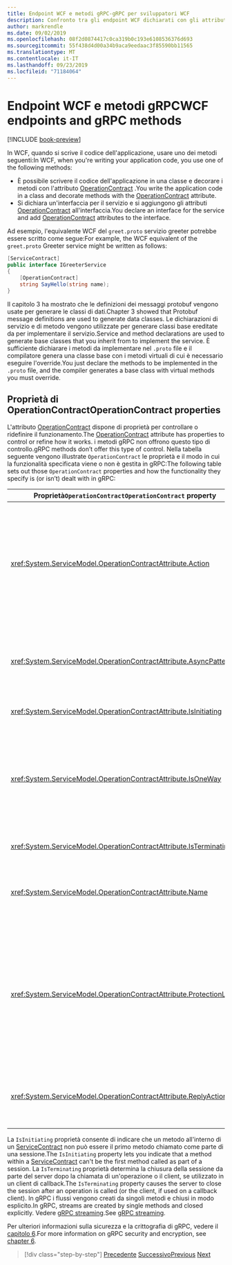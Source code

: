 ```yaml
---
title: Endpoint WCF e metodi gRPC-gRPC per sviluppatori WCF
description: Confronto tra gli endpoint WCF dichiarati con gli attributi ServiceContract e OperationContract e i metodi gRPC dichiarati in protobuf
author: markrendle
ms.date: 09/02/2019
ms.openlocfilehash: 08f2d0874417c0ca319b0c193e6108536376d693
ms.sourcegitcommit: 55f438d4d00a34b9aca9eedaac3f85590bb11565
ms.translationtype: MT
ms.contentlocale: it-IT
ms.lasthandoff: 09/23/2019
ms.locfileid: "71184064"
---
```

# <a name="wcf-endpoints-and-grpc-methods"></a><span data-ttu-id="abfc0-103">Endpoint WCF e metodi gRPC</span><span class="sxs-lookup"><span data-stu-id="abfc0-103">WCF endpoints and gRPC methods</span></span>

[!INCLUDE [book-preview](../../../includes/book-preview.md)]

<span data-ttu-id="abfc0-104">In WCF, quando si scrive il codice dell'applicazione, usare uno dei metodi seguenti:</span><span class="sxs-lookup"><span data-stu-id="abfc0-104">In WCF, when you're writing your application code, you use one of the following methods:</span></span>

- <span data-ttu-id="abfc0-105">È possibile scrivere il codice dell'applicazione in una classe e decorare i metodi con l'attributo [OperationContract](xref:System.ServiceModel.OperationContractAttribute) .</span><span class="sxs-lookup"><span data-stu-id="abfc0-105">You write the application code in a class and decorate methods with the [OperationContract](xref:System.ServiceModel.OperationContractAttribute) attribute.</span></span>
- <span data-ttu-id="abfc0-106">Si dichiara un'interfaccia per il servizio e si aggiungono gli attributi [OperationContract](xref:System.ServiceModel.OperationContractAttribute) all'interfaccia.</span><span class="sxs-lookup"><span data-stu-id="abfc0-106">You declare an interface for the service and add [OperationContract](xref:System.ServiceModel.OperationContractAttribute) attributes to the interface.</span></span>

<span data-ttu-id="abfc0-107">Ad esempio, l'equivalente WCF del `greet.proto` servizio greeter potrebbe essere scritto come segue:</span><span class="sxs-lookup"><span data-stu-id="abfc0-107">For example, the WCF equivalent of the `greet.proto` Greeter service might be written as follows:</span></span>

```csharp
[ServiceContract]
public interface IGreeterService
{
    [OperationContract]
    string SayHello(string name);
}
```

<span data-ttu-id="abfc0-108">Il capitolo 3 ha mostrato che le definizioni dei messaggi protobuf vengono usate per generare le classi di dati.</span><span class="sxs-lookup"><span data-stu-id="abfc0-108">Chapter 3 showed that Protobuf message definitions are used to generate data classes.</span></span> <span data-ttu-id="abfc0-109">Le dichiarazioni di servizio e di metodo vengono utilizzate per generare classi base ereditate da per implementare il servizio.</span><span class="sxs-lookup"><span data-stu-id="abfc0-109">Service and method declarations are used to generate base classes that you inherit from to implement the service.</span></span> <span data-ttu-id="abfc0-110">È sufficiente dichiarare i metodi da implementare nel `.proto` file e il compilatore genera una classe base con i metodi virtuali di cui è necessario eseguire l'override.</span><span class="sxs-lookup"><span data-stu-id="abfc0-110">You just declare the methods to be implemented in the `.proto` file, and the compiler generates a base class with virtual methods you must override.</span></span>

## <a name="operationcontract-properties"></a><span data-ttu-id="abfc0-111">Proprietà di OperationContract</span><span class="sxs-lookup"><span data-stu-id="abfc0-111">OperationContract properties</span></span>

<span data-ttu-id="abfc0-112">L'attributo [OperationContract](xref:System.ServiceModel.OperationContractAttribute) dispone di proprietà per controllare o ridefinire il funzionamento.</span><span class="sxs-lookup"><span data-stu-id="abfc0-112">The [OperationContract](xref:System.ServiceModel.OperationContractAttribute) attribute has properties to control or refine how it works.</span></span> <span data-ttu-id="abfc0-113">i metodi gRPC non offrono questo tipo di controllo.</span><span class="sxs-lookup"><span data-stu-id="abfc0-113">gRPC methods don’t offer this type of control.</span></span> <span data-ttu-id="abfc0-114">Nella tabella seguente vengono illustrate `OperationContract` le proprietà e il modo in cui la funzionalità specificata viene o non è gestita in gRPC:</span><span class="sxs-lookup"><span data-stu-id="abfc0-114">The following table sets out those `OperationContract` properties and how the functionality they specify is (or isn’t) dealt with in gRPC:</span></span>

| <span data-ttu-id="abfc0-115">Proprietà`OperationContract`</span><span class="sxs-lookup"><span data-stu-id="abfc0-115">`OperationContract` property</span></span> | <span data-ttu-id="abfc0-116">gRPC</span><span class="sxs-lookup"><span data-stu-id="abfc0-116">gRPC</span></span>                                             |
| ---------------------------- | ------------------------------------------------ |
| <xref:System.ServiceModel.OperationContractAttribute.Action>             | <span data-ttu-id="abfc0-117">URI che identifica l'operazione.</span><span class="sxs-lookup"><span data-stu-id="abfc0-117">URI identifying the operation.</span></span> <span data-ttu-id="abfc0-118">gRPC `package`usa il nome del `service` e `rpc` `.proto` del file.</span><span class="sxs-lookup"><span data-stu-id="abfc0-118">gRPC uses the name of the `package`, `service` and `rpc` from the `.proto` file.</span></span> |
| <xref:System.ServiceModel.OperationContractAttribute.AsyncPattern>       | <span data-ttu-id="abfc0-119">Tutti i metodi del servizio `Task` gRPC restituiscono oggetti.</span><span class="sxs-lookup"><span data-stu-id="abfc0-119">All gRPC service methods return `Task` objects.</span></span> |
| <xref:System.ServiceModel.OperationContractAttribute.IsInitiating>       | <span data-ttu-id="abfc0-120">Vedere la nota seguente.</span><span class="sxs-lookup"><span data-stu-id="abfc0-120">See note below.</span></span> |
| <xref:System.ServiceModel.OperationContractAttribute.IsOneWay>           | <span data-ttu-id="abfc0-121">I metodi gRPC unidirezionali restituiscono `Empty` risultati o utilizzano lo streaming client.</span><span class="sxs-lookup"><span data-stu-id="abfc0-121">One-way gRPC methods return `Empty` results or use client streaming.</span></span> |
| <xref:System.ServiceModel.OperationContractAttribute.IsTerminating>      | <span data-ttu-id="abfc0-122">Vedere la nota seguente.</span><span class="sxs-lookup"><span data-stu-id="abfc0-122">See note below.</span></span> |
| <xref:System.ServiceModel.OperationContractAttribute.Name>               | <span data-ttu-id="abfc0-123">Correlato a SOAP, nessun significato in gRPC.</span><span class="sxs-lookup"><span data-stu-id="abfc0-123">SOAP-related, no meaning in gRPC.</span></span> |
| <xref:System.ServiceModel.OperationContractAttribute.ProtectionLevel>    | <span data-ttu-id="abfc0-124">Nessuna crittografia del messaggio; crittografia di rete gestita a livello di trasporto (TLS su HTTP/2).</span><span class="sxs-lookup"><span data-stu-id="abfc0-124">No message encryption; network encryption handled at the transport layer (TLS over HTTP/2).</span></span> |
| <xref:System.ServiceModel.OperationContractAttribute.ReplyAction>        | <span data-ttu-id="abfc0-125">Correlato a SOAP, nessun significato in gRPC.</span><span class="sxs-lookup"><span data-stu-id="abfc0-125">SOAP-related, no meaning in gRPC.</span></span> |

<span data-ttu-id="abfc0-126">La `IsInitiating` proprietà consente di indicare che un metodo all'interno di un [ServiceContract](xref:System.ServiceModel.ServiceContractAttribute) non può essere il primo metodo chiamato come parte di una sessione.</span><span class="sxs-lookup"><span data-stu-id="abfc0-126">The `IsInitiating` property lets you indicate that a method within a [ServiceContract](xref:System.ServiceModel.ServiceContractAttribute) can't be the first method called as part of a session.</span></span> <span data-ttu-id="abfc0-127">La `IsTerminating` proprietà determina la chiusura della sessione da parte del server dopo la chiamata di un'operazione o il client, se utilizzato in un client di callback.</span><span class="sxs-lookup"><span data-stu-id="abfc0-127">The `IsTerminating` property causes the server to close the session after an operation is called (or the client, if used on a callback client).</span></span> <span data-ttu-id="abfc0-128">In gRPC i flussi vengono creati da singoli metodi e chiusi in modo esplicito.</span><span class="sxs-lookup"><span data-stu-id="abfc0-128">In gRPC, streams are created by single methods and closed explicitly.</span></span> <span data-ttu-id="abfc0-129">Vedere [gRPC streaming](rpc-types.md#grpc-streaming).</span><span class="sxs-lookup"><span data-stu-id="abfc0-129">See [gRPC streaming](rpc-types.md#grpc-streaming).</span></span>

<span data-ttu-id="abfc0-130">Per ulteriori informazioni sulla sicurezza e la crittografia di gRPC, vedere il [capitolo 6](security.md).</span><span class="sxs-lookup"><span data-stu-id="abfc0-130">For more information on gRPC security and encryption, see [chapter 6](security.md).</span></span>

>[!div class="step-by-step"]
><span data-ttu-id="abfc0-131">[Precedente](wcf-services-to-grpc-comparison.md)
>[Successivo](wcf-bindings.md)</span><span class="sxs-lookup"><span data-stu-id="abfc0-131">[Previous](wcf-services-to-grpc-comparison.md)
[Next](wcf-bindings.md)</span></span>
